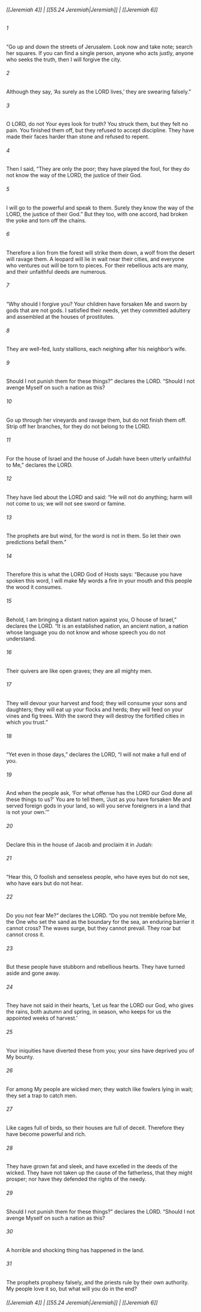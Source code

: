 
###### [[Jeremiah 4]] | [[55.24 Jeremiah|Jeremiah]] | [[Jeremiah 6]]

###### 1
“Go up and down the streets of Jerusalem. Look now and take note; search her squares. If you can find a single person, anyone who acts justly, anyone who seeks the truth, then I will forgive the city.
###### 2
Although they say, ‘As surely as the LORD lives,’ they are swearing falsely.”
###### 3
O LORD, do not Your eyes look for truth? You struck them, but they felt no pain. You finished them off, but they refused to accept discipline. They have made their faces harder than stone and refused to repent.
###### 4
Then I said, “They are only the poor; they have played the fool, for they do not know the way of the LORD, the justice of their God.
###### 5
I will go to the powerful and speak to them. Surely they know the way of the LORD, the justice of their God.” But they too, with one accord, had broken the yoke and torn off the chains.
###### 6
Therefore a lion from the forest will strike them down, a wolf from the desert will ravage them. A leopard will lie in wait near their cities, and everyone who ventures out will be torn to pieces. For their rebellious acts are many, and their unfaithful deeds are numerous.
###### 7
“Why should I forgive you? Your children have forsaken Me and sworn by gods that are not gods. I satisfied their needs, yet they committed adultery and assembled at the houses of prostitutes.
###### 8
They are well-fed, lusty stallions, each neighing after his neighbor’s wife.
###### 9
Should I not punish them for these things?” declares the LORD. “Should I not avenge Myself on such a nation as this?
###### 10
Go up through her vineyards and ravage them, but do not finish them off. Strip off her branches, for they do not belong to the LORD.
###### 11
For the house of Israel and the house of Judah have been utterly unfaithful to Me,” declares the LORD.
###### 12
They have lied about the LORD and said: “He will not do anything; harm will not come to us; we will not see sword or famine.
###### 13
The prophets are but wind, for the word is not in them. So let their own predictions befall them.”
###### 14
Therefore this is what the LORD God of Hosts says: “Because you have spoken this word, I will make My words a fire in your mouth and this people the wood it consumes.
###### 15
Behold, I am bringing a distant nation against you, O house of Israel,” declares the LORD. “It is an established nation, an ancient nation, a nation whose language you do not know and whose speech you do not understand.
###### 16
Their quivers are like open graves; they are all mighty men.
###### 17
They will devour your harvest and food; they will consume your sons and daughters; they will eat up your flocks and herds; they will feed on your vines and fig trees. With the sword they will destroy the fortified cities in which you trust.”
###### 18
“Yet even in those days,” declares the LORD, “I will not make a full end of you.
###### 19
And when the people ask, ‘For what offense has the LORD our God done all these things to us?’ You are to tell them, ‘Just as you have forsaken Me and served foreign gods in your land, so will you serve foreigners in a land that is not your own.’”
###### 20
Declare this in the house of Jacob and proclaim it in Judah:
###### 21
“Hear this, O foolish and senseless people, who have eyes but do not see, who have ears but do not hear.
###### 22
Do you not fear Me?” declares the LORD. “Do you not tremble before Me, the One who set the sand as the boundary for the sea, an enduring barrier it cannot cross? The waves surge, but they cannot prevail. They roar but cannot cross it.
###### 23
But these people have stubborn and rebellious hearts. They have turned aside and gone away.
###### 24
They have not said in their hearts, ‘Let us fear the LORD our God, who gives the rains, both autumn and spring, in season, who keeps for us the appointed weeks of harvest.’
###### 25
Your iniquities have diverted these from you; your sins have deprived you of My bounty.
###### 26
For among My people are wicked men; they watch like fowlers lying in wait; they set a trap to catch men.
###### 27
Like cages full of birds, so their houses are full of deceit. Therefore they have become powerful and rich.
###### 28
They have grown fat and sleek, and have excelled in the deeds of the wicked. They have not taken up the cause of the fatherless, that they might prosper; nor have they defended the rights of the needy.
###### 29
Should I not punish them for these things?” declares the LORD. “Should I not avenge Myself on such a nation as this?
###### 30
A horrible and shocking thing has happened in the land.
###### 31
The prophets prophesy falsely, and the priests rule by their own authority. My people love it so, but what will you do in the end?

###### [[Jeremiah 4]] | [[55.24 Jeremiah|Jeremiah]] | [[Jeremiah 6]]
